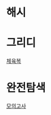 # 해시

# 그리디
[체육복](https://github.com/blackhoal/Study/blob/main/Coding%20Test/Day/Day%202/%EC%B2%B4%EC%9C%A1%EB%B3%B5.md)

# 완전탐색
[모의고사]()
